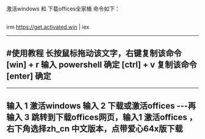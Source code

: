 #
激活windows 和 下载offices全家桶 命令如下：
##
irm https://get.activated.win | iex

-------------------------------------
#使用教程
长按鼠标拖动该文字，右键复制该命令 
[win] + r 输入 powershell 确定
[ctrl] + v 复制该命令 
[enter] 确定
-------------------------------------
-------------------------------------
输入 1 激活windows
输入 2 下载或激活offices 
---再输入 3  跳转到下载offices网页，输入1 激活offices
，右下角选择zh_cn 中文版本，点带爱心64x版下载
------------------------------------------------
